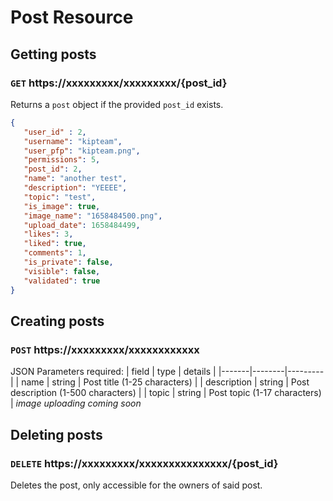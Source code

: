 # Post Resource
## Getting posts 
### `GET` https://xxxxxxxxx/xxxxxxxxx/{post_id}
Returns a `post` object if the provided `post_id` exists.
```json
{
   "user_id" : 2,
   "username": "kipteam",
   "user_pfp": "kipteam.png",
   "permissions": 5,
   "post_id": 2,
   "name": "another test",
   "description": "YEEEE",
   "topic": "test",
   "is_image": true,
   "image_name": "1658484500.png",
   "upload_date": 1658484499,
   "likes": 3,
   "liked": true,
   "comments": 1,
   "is_private": false,
   "visible": false,
   "validated": true
}
```

## Creating posts
### `POST` https://xxxxxxxxx/xxxxxxxxxxxx
JSON Parameters required:
| field | type   | details |
|-------|--------|---------|
| name  | string | Post title (1-25 characters) |
| description  | string | Post description (1-500 characters) |
| topic  | string | Post topic (1-17 characters) |
_image uploading coming soon_

## Deleting posts 
### `DELETE` https://xxxxxxxxx/xxxxxxxxxxxxxxx/{post_id}
Deletes the post, only accessible for the owners of said post.